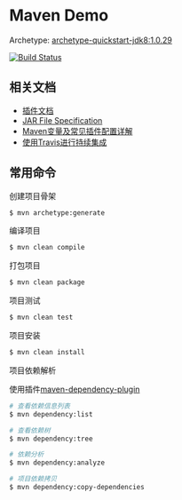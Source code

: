 # Maven Demo

Archetype: [archetype-quickstart-jdk8:1.0.29](https://github.com/ngeor/archetype-quickstart-jdk8)

[![Build Status](https://travis-ci.org/Swedish-li/mvn-demo.svg?branch=master)](https://travis-ci.org/Swedish-li/mvn-demo)

## 相关文档

* [插件文档][1]
* [JAR File Specification][2]
* [Maven变量及常见插件配置详解][3]
* [使用Travis进行持续集成][4]

## 常用命令

创建项目骨架

``` bash
$ mvn archetype:generate
```

编译项目

``` bash
$ mvn clean compile
```

打包项目

``` bash
$ mvn clean package
```

项目测试

``` bash
$ mvn clean test
```

项目安装

``` bash
$ mvn clean install
```

项目依赖解析

使用插件[maven-dependency-plugin](https://maven.apache.org/plugins/maven-dependency-plugin/)

``` bash
# 查看依赖信息列表
$ mvn dependency:list

# 查看依赖树
$ mvn dependency:tree

# 依赖分析
$ mvn dependency:analyze

# 项目依赖拷贝
$ mvn dependency:copy-dependencies
```


[1]: https://maven.apache.org/plugins/index.html
[2]: http://docs.oracle.com/javase/1.5.0/docs/guide/jar/jar.html
[3]: http://blog.csdn.net/amorym/article/details/52619402
[4]: http://www.liaoxuefeng.com/article/0014631488240837e3633d3d180476cb684ba7c10fda6f6000
